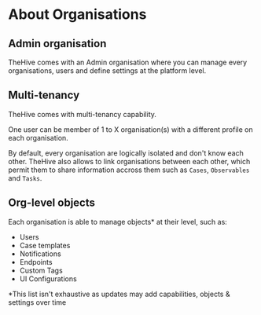 # About Organisations

## Admin organisation

TheHive comes with an Admin organisation where you can manage every organisations, users and define settings at the platform level.

## Multi-tenancy

TheHive comes with multi-tenancy capability. 

One user can be member of 1 to X organisation(s) with a different profile on each organisation.

By default, every organisation are logically isolated and don't know each other. TheHive also allows to link organisations between each other, which permit them to share information accross them such as `Cases`, `Observables` and `Tasks`.

## Org-level objects

Each organisation is able to manage objects* at their level, such as:

 - Users
 - Case templates
 - Notifications
 - Endpoints
 - Custom Tags
 - UI Configurations

*This list isn't exhaustive as updates may add capabilities, objects & settings over time